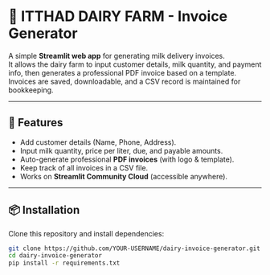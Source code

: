 # 🧾 ITTHAD DAIRY FARM - Invoice Generator

A simple **Streamlit web app** for generating milk delivery invoices.  
It allows the dairy farm to input customer details, milk quantity, and payment info, then generates a professional PDF invoice based on a template.  
Invoices are saved, downloadable, and a CSV record is maintained for bookkeeping.

---

## 🚀 Features
- Add customer details (Name, Phone, Address).
- Input milk quantity, price per liter, due, and payable amounts.
- Auto-generate professional **PDF invoices** (with logo & template).
- Keep track of all invoices in a CSV file.
- Works on **Streamlit Community Cloud** (accessible anywhere).

---

## 📦 Installation
Clone this repository and install dependencies:

```bash
git clone https://github.com/YOUR-USERNAME/dairy-invoice-generator.git
cd dairy-invoice-generator
pip install -r requirements.txt
